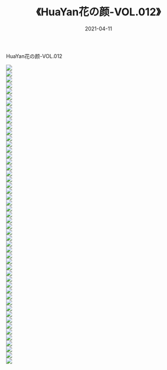 ﻿---
layout: post
title:  《HuaYan花の颜-VOL.012》
date:   2021-04-11
img: http://img.660000.xyz/Sharelink/网络美图/2021/HuaYan花の颜-VOL.012/000.jpg
categories: [美女, 清纯, 唯美]
---

HuaYan花の颜-VOL.012

  ![](http://img.660000.xyz/Sharelink/网络美图/2021/HuaYan花の颜-VOL.012/001.jpg) <br> ![](http://img.660000.xyz/Sharelink/网络美图/2021/HuaYan花の颜-VOL.012/002.jpg) <br> ![](http://img.660000.xyz/Sharelink/网络美图/2021/HuaYan花の颜-VOL.012/003.jpg) <br> ![](http://img.660000.xyz/Sharelink/网络美图/2021/HuaYan花の颜-VOL.012/004.jpg) <br> ![](http://img.660000.xyz/Sharelink/网络美图/2021/HuaYan花の颜-VOL.012/005.jpg) <br> ![](http://img.660000.xyz/Sharelink/网络美图/2021/HuaYan花の颜-VOL.012/006.jpg) <br> ![](http://img.660000.xyz/Sharelink/网络美图/2021/HuaYan花の颜-VOL.012/007.jpg) <br> ![](http://img.660000.xyz/Sharelink/网络美图/2021/HuaYan花の颜-VOL.012/008.jpg) <br> ![](http://img.660000.xyz/Sharelink/网络美图/2021/HuaYan花の颜-VOL.012/009.jpg) <br> ![](http://img.660000.xyz/Sharelink/网络美图/2021/HuaYan花の颜-VOL.012/010.jpg) <br> ![](http://img.660000.xyz/Sharelink/网络美图/2021/HuaYan花の颜-VOL.012/011.jpg) <br> ![](http://img.660000.xyz/Sharelink/网络美图/2021/HuaYan花の颜-VOL.012/012.jpg) <br> ![](http://img.660000.xyz/Sharelink/网络美图/2021/HuaYan花の颜-VOL.012/013.jpg) <br> ![](http://img.660000.xyz/Sharelink/网络美图/2021/HuaYan花の颜-VOL.012/014.jpg) <br> ![](http://img.660000.xyz/Sharelink/网络美图/2021/HuaYan花の颜-VOL.012/015.jpg) <br> ![](http://img.660000.xyz/Sharelink/网络美图/2021/HuaYan花の颜-VOL.012/016.jpg) <br> ![](http://img.660000.xyz/Sharelink/网络美图/2021/HuaYan花の颜-VOL.012/017.jpg) <br> ![](http://img.660000.xyz/Sharelink/网络美图/2021/HuaYan花の颜-VOL.012/018.jpg) <br> ![](http://img.660000.xyz/Sharelink/网络美图/2021/HuaYan花の颜-VOL.012/019.jpg) <br> ![](http://img.660000.xyz/Sharelink/网络美图/2021/HuaYan花の颜-VOL.012/020.jpg) <br> ![](http://img.660000.xyz/Sharelink/网络美图/2021/HuaYan花の颜-VOL.012/021.jpg) <br> ![](http://img.660000.xyz/Sharelink/网络美图/2021/HuaYan花の颜-VOL.012/022.jpg) <br> ![](http://img.660000.xyz/Sharelink/网络美图/2021/HuaYan花の颜-VOL.012/023.jpg) <br> ![](http://img.660000.xyz/Sharelink/网络美图/2021/HuaYan花の颜-VOL.012/024.jpg) <br> ![](http://img.660000.xyz/Sharelink/网络美图/2021/HuaYan花の颜-VOL.012/025.jpg) <br> ![](http://img.660000.xyz/Sharelink/网络美图/2021/HuaYan花の颜-VOL.012/026.jpg) <br> ![](http://img.660000.xyz/Sharelink/网络美图/2021/HuaYan花の颜-VOL.012/027.jpg) <br> ![](http://img.660000.xyz/Sharelink/网络美图/2021/HuaYan花の颜-VOL.012/028.jpg) <br> ![](http://img.660000.xyz/Sharelink/网络美图/2021/HuaYan花の颜-VOL.012/029.jpg) <br> ![](http://img.660000.xyz/Sharelink/网络美图/2021/HuaYan花の颜-VOL.012/030.jpg) <br> ![](http://img.660000.xyz/Sharelink/网络美图/2021/HuaYan花の颜-VOL.012/031.jpg) <br> ![](http://img.660000.xyz/Sharelink/网络美图/2021/HuaYan花の颜-VOL.012/032.jpg) <br> ![](http://img.660000.xyz/Sharelink/网络美图/2021/HuaYan花の颜-VOL.012/033.jpg) <br> ![](http://img.660000.xyz/Sharelink/网络美图/2021/HuaYan花の颜-VOL.012/034.jpg) <br> ![](http://img.660000.xyz/Sharelink/网络美图/2021/HuaYan花の颜-VOL.012/035.jpg) <br> ![](http://img.660000.xyz/Sharelink/网络美图/2021/HuaYan花の颜-VOL.012/036.jpg) <br> ![](http://img.660000.xyz/Sharelink/网络美图/2021/HuaYan花の颜-VOL.012/037.jpg) <br> ![](http://img.660000.xyz/Sharelink/网络美图/2021/HuaYan花の颜-VOL.012/038.jpg) <br> ![](http://img.660000.xyz/Sharelink/网络美图/2021/HuaYan花の颜-VOL.012/039.jpg) <br> ![](http://img.660000.xyz/Sharelink/网络美图/2021/HuaYan花の颜-VOL.012/040.jpg) <br> ![](http://img.660000.xyz/Sharelink/网络美图/2021/HuaYan花の颜-VOL.012/041.jpg) <br> ![](http://img.660000.xyz/Sharelink/网络美图/2021/HuaYan花の颜-VOL.012/042.jpg) <br> ![](http://img.660000.xyz/Sharelink/网络美图/2021/HuaYan花の颜-VOL.012/043.jpg) <br> ![](http://img.660000.xyz/Sharelink/网络美图/2021/HuaYan花の颜-VOL.012/044.jpg) <br> ![](http://img.660000.xyz/Sharelink/网络美图/2021/HuaYan花の颜-VOL.012/045.jpg) <br> ![](http://img.660000.xyz/Sharelink/网络美图/2021/HuaYan花の颜-VOL.012/046.jpg) <br> ![](http://img.660000.xyz/Sharelink/网络美图/2021/HuaYan花の颜-VOL.012/047.jpg) <br> ![](http://img.660000.xyz/Sharelink/网络美图/2021/HuaYan花の颜-VOL.012/048.jpg) <br> ![](http://img.660000.xyz/Sharelink/网络美图/2021/HuaYan花の颜-VOL.012/049.jpg) <br> ![](http://img.660000.xyz/Sharelink/网络美图/2021/HuaYan花の颜-VOL.012/050.jpg) <br> ![](http://img.660000.xyz/Sharelink/网络美图/2021/HuaYan花の颜-VOL.012/051.jpg) <br>
